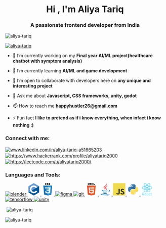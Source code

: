<h1 align="center">Hi , I'm Aliya Tariq</h1>
<h3 align="center">A passionate frontend developer from India</h3>

<p align="left"> <img src="https://komarev.com/ghpvc/?username=aliya-tariq&label=Profile%20views&color=0e75b6&style=flat" alt="aliya-tariq" /> </p>

<p align="left"> <a href="https://github.com/ryo-ma/github-profile-trophy"><img src="https://github-profile-trophy.vercel.app/?username=aliya-tariq" alt="aliya-tariq" /></a> </p>

- 🔭 I’m currently working on my **Final year AI/ML project(healthcare chatbot with symptom analysis)**

- 🌱 I’m currently learning **AI/ML and game development**

- 👯 I’m open to collaborate with developers here on **any unique and interesting project**

- 💬 Ask me about **Javascript, CSS frameworks, unity, godot**

- 📫 How to reach me **happyhustler26@gmail.com**

- ⚡ Fun fact **I like to pretend as if i know everything, when infact i know nothing :)**

<h3 align="left">Connect with me:</h3>
<p align="left">
<a href="https://linkedin.com/in/www.linkedin.com/in/aliya-tariq-a51665203" target="blank"><img align="center" src="https://raw.githubusercontent.com/rahuldkjain/github-profile-readme-generator/master/src/images/icons/Social/linked-in-alt.svg" alt="www.linkedin.com/in/aliya-tariq-a51665203" height="30" width="40" /></a>
<a href="https://www.hackerrank.com/https://www.hackerrank.com/profile/aliyatariq2000" target="blank"><img align="center" src="https://raw.githubusercontent.com/rahuldkjain/github-profile-readme-generator/master/src/images/icons/Social/hackerrank.svg" alt="https://www.hackerrank.com/profile/aliyatariq2000" height="30" width="40" /></a>
<a href="https://www.leetcode.com/https://leetcode.com/u/aliyatariq2000/" target="blank"><img align="center" src="https://raw.githubusercontent.com/rahuldkjain/github-profile-readme-generator/master/src/images/icons/Social/leet-code.svg" alt="https://leetcode.com/u/aliyatariq2000/" height="30" width="40" /></a>
</p>

<h3 align="left">Languages and Tools:</h3>
<p align="left"> <a href="https://www.blender.org/" target="_blank" rel="noreferrer"> <img src="https://download.blender.org/branding/community/blender_community_badge_white.svg" alt="blender" width="40" height="40"/> </a> <a href="https://www.cprogramming.com/" target="_blank" rel="noreferrer"> <img src="https://raw.githubusercontent.com/devicons/devicon/master/icons/c/c-original.svg" alt="c" width="40" height="40"/> </a> <a href="https://www.w3schools.com/css/" target="_blank" rel="noreferrer"> <img src="https://raw.githubusercontent.com/devicons/devicon/master/icons/css3/css3-original-wordmark.svg" alt="css3" width="40" height="40"/> </a> <a href="https://www.figma.com/" target="_blank" rel="noreferrer"> <img src="https://www.vectorlogo.zone/logos/figma/figma-icon.svg" alt="figma" width="40" height="40"/> </a> <a href="https://git-scm.com/" target="_blank" rel="noreferrer"> <img src="https://www.vectorlogo.zone/logos/git-scm/git-scm-icon.svg" alt="git" width="40" height="40"/> </a> <a href="https://www.w3.org/html/" target="_blank" rel="noreferrer"> <img src="https://raw.githubusercontent.com/devicons/devicon/master/icons/html5/html5-original-wordmark.svg" alt="html5" width="40" height="40"/> </a> <a href="https://www.java.com" target="_blank" rel="noreferrer"> <img src="https://raw.githubusercontent.com/devicons/devicon/master/icons/java/java-original.svg" alt="java" width="40" height="40"/> </a> <a href="https://developer.mozilla.org/en-US/docs/Web/JavaScript" target="_blank" rel="noreferrer"> <img src="https://raw.githubusercontent.com/devicons/devicon/master/icons/javascript/javascript-original.svg" alt="javascript" width="40" height="40"/> </a> <a href="https://www.python.org" target="_blank" rel="noreferrer"> <img src="https://raw.githubusercontent.com/devicons/devicon/master/icons/python/python-original.svg" alt="python" width="40" height="40"/> </a> <a href="https://reactjs.org/" target="_blank" rel="noreferrer"> <img src="https://raw.githubusercontent.com/devicons/devicon/master/icons/react/react-original-wordmark.svg" alt="react" width="40" height="40"/> </a> <a href="https://www.tensorflow.org" target="_blank" rel="noreferrer"> <img src="https://www.vectorlogo.zone/logos/tensorflow/tensorflow-icon.svg" alt="tensorflow" width="40" height="40"/> </a> <a href="https://unity.com/" target="_blank" rel="noreferrer"> <img src="https://www.vectorlogo.zone/logos/unity3d/unity3d-icon.svg" alt="unity" width="40" height="40"/> </a> </p>



<p>&nbsp;<img align="center" src="https://github-readme-stats.vercel.app/api?username=aliya-tariq&show_icons=true&locale=en" alt="aliya-tariq" /></p>

<p><img align="center" src="https://github-readme-streak-stats.herokuapp.com/?user=aliya-tariq&" alt="aliya-tariq" /></p>






